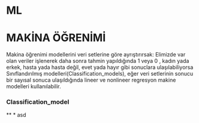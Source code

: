 # ML

# MAKİNA ÖĞRENİMİ #
Makina öğrenimi modellerini veri setlerine göre ayrıştırırsak: Elimizde var olan veriler işlenerek daha sonra tahmin yapıldığında 1 veya 0 , kadın yada erkek, hasta yada hasta değil, evet yada hayır gibi sonuclara ulaşılabiliyorsa  Sınıflandırılmış modelleri(Classification_models), eğer veri setlerinin sonucu bir sayısal sonuca ulaşıldığında lineer ve nonlineer regresyon makine modelleri kullanılabilir.

### Classification_model ###
** * asd
